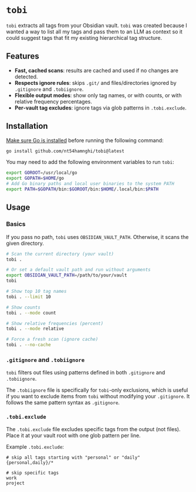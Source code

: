 # `tobi`

`tobi` extracts all tags from your Obsidian vault. `tobi` was created because I wanted a way to list all my tags and pass them to an LLM as context so it could suggest tags that fit my existing hierarchical tag structure.

## Features

- **Fast, cached scans**: results are cached and used if no changes are detected.
- **Respects ignore rules**: skips `.git/` and files/directories ignored by `.gitignore` and `.tobiignore`.
- **Flexible output modes**: show only tag names, or with counts, or with relative frequency percentages.
- **Per‑vault tag excludes**: ignore tags via glob patterns in `.tobi.exclude`.

## Installation

[Make sure Go is installed](https://go.dev/doc/install) before running the following command:

```sh
go install github.com/nt54hamnghi/tobi@latest
```

You may need to add the following environment variables to run `tobi`:

```sh
export GOROOT=/usr/local/go
export GOPATH=$HOME/go
# Add Go binary paths and local user binaries to the system PATH
export PATH=$GOPATH/bin:$GOROOT/bin:$HOME/.local/bin:$PATH
```

## Usage

### Basics

If you pass no path, `tobi` uses `OBSIDIAN_VAULT_PATH`. Otherwise, it scans the given directory.

```bash
# Scan the current directory (your vault)
tobi .

# Or set a default vault path and run without arguments
export OBSIDIAN_VAULT_PATH=/path/to/your/vault
tobi

# Show top 10 tag names
tobi . --limit 10

# Show counts
tobi . --mode count

# Show relative frequencies (percent)
tobi . --mode relative

# Force a fresh scan (ignore cache)
tobi . --no-cache
```

### `.gitignore` and `.tobiignore`

`tobi` filters out files using patterns defined in both `.gitignore` and `.tobiignore`.

The `.tobiignore` file is specifically for `tobi`-only exclusions, which is useful if you want to exclude items from `tobi` without modifying your `.gitignore`. It follows the same pattern syntax as `.gitignore`.

### `.tobi.exclude`

The `.tobi.exclude` file excludes specific tags from the output (not files). Place it at your vault root with one glob pattern per line.

Example `.tobi.exclude`:

```text
# skip all tags starting with "personal" or "daily"
{personal,daily}/*

# skip specific tags
work
project
```

